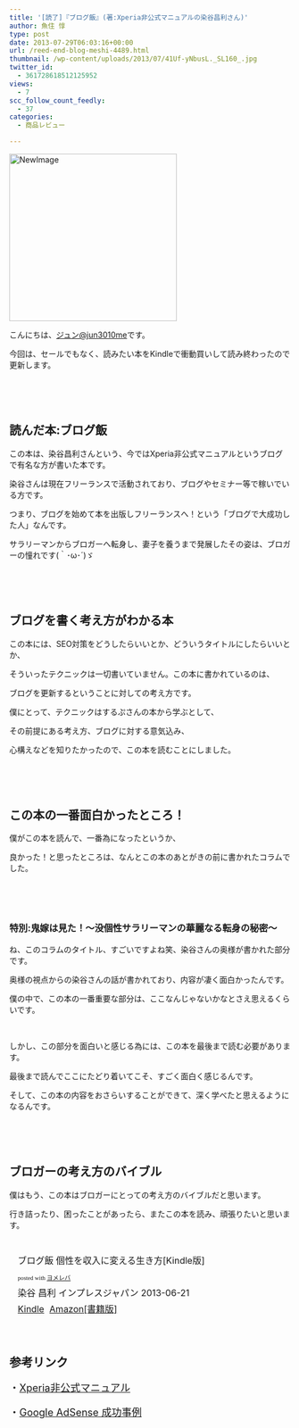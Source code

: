 ```yaml
---
title: '[読了]『ブログ飯』(著:Xperia非公式マニュアルの染谷昌利さん)'
author: 魚住 惇
type: post
date: 2013-07-29T06:03:16+00:00
url: /reed-end-blog-meshi-4489.html
thumbnail: /wp-content/uploads/2013/07/41Uf-yNbusL._SL160_.jpg
twitter_id:
  - 361728618512125952
views:
  - 7
scc_follow_count_feedly:
  - 37
categories:
  - 商品レビュー

---
```

<img decoding="async" loading="lazy" title="NewImage.png" src="/wp-content/uploads/2013/07/NewImage33.png" alt="NewImage" width="300" height="300" border="0" />

<!--more-->

こんにちは、[ジュン@jun3010me][1]です。

今回は、セールでもなく、読みたい本をKindleで衝動買いして読み終わったので更新します。

 

 

## 読んだ本:ブログ飯

この本は、染谷昌利さんという、今ではXperia非公式マニュアルというブログで有名な方が書いた本です。

染谷さんは現在フリーランスで活動されており、ブログやセミナー等で稼いでいる方です。

つまり、ブログを始めて本を出版しフリーランスへ！という「ブログで大成功した人」なんです。

サラリーマンからブロガーへ転身し、妻子を養うまで発展したその姿は、ブロガーの憧れです(｀･ω･´)ゞ

 

 

## ブログを書く考え方がわかる本

この本には、SEO対策をどうしたらいいとか、どういうタイトルにしたらいいとか、

そういったテクニックは一切書いていません。この本に書かれているのは、

ブログを更新するということに対しての考え方です。

僕にとって、テクニックはするぷさんの本から学ぶとして、

その前提にある考え方、ブログに対する意気込み、

心構えなどを知りたかったので、この本を読むことにしました。

 

 

## この本の一番面白かったところ！

僕がこの本を読んで、一番為になったというか、

良かった！と思ったところは、なんとこの本のあとがきの前に書かれたコラムでした。

 

 

### 特別:鬼嫁は見た！〜没個性サラリーマンの華麗なる転身の秘密〜

ね、このコラムのタイトル、すごいですよね笑、染谷さんの奥様が書かれた部分です。

奥様の視点からの染谷さんの話が書かれており、内容が凄く面白かったんです。

僕の中で、この本の一番重要な部分は、ここなんじゃないかなとさえ思えるくらいです。

 

しかし、この部分を面白いと感じる為には、この本を最後まで読む必要があります。

最後まで読んでここにたどり着いてこそ、すごく面白く感じるんです。

そして、この本の内容をおさらいすることができて、深く学べたと思えるようになるんです。

 

 

## ブロガーの考え方のバイブル

僕はもう、この本はブロガーにとっての考え方のバイブルだと思います。

行き詰ったり、困ったことがあったら、またこの本を読み、頑張りたいと思います。

 

<div class="booklink-box" style="text-align: left; padding-bottom: 20px; font-size: medium; /zoom: 1; overflow: hidden;">
  <div class="booklink-image" style="float: left; margin: 0 15px 10px 0;">
    <a name="booklink" href="http://www.amazon.co.jp/exec/obidos/asin/B00DLVF3HU/jn050191-22/" rel="nofollow" target="_blank"></a><img decoding="async" style="border: none;" src="http://ecx.images-amazon.com/images/I/41Uf-yNbusL._SL160_.jpg" alt="" />
  </div>
  <div class="booklink-info" style="line-height: 120%; /zoom: 1; overflow: hidden;">
    <div class="booklink-name" style="margin-bottom: 10px; line-height: 120%;">
      <a name="booklink" href="http://www.amazon.co.jp/exec/obidos/asin/B00DLVF3HU/jn050191-22/" rel="nofollow" target="_blank"></a>ブログ飯 個性を収入に変える生き方[Kindle版]</p>
      <div class="booklink-powered-date" style="font-size: 8pt; margin-top: 5px; font-family: verdana; line-height: 120%;">
        posted with <a href="http://yomereba.com" target="_blank">ヨメレバ</a>
      </div>
    </div>
    <div class="booklink-detail" style="margin-bottom: 5px;">
      染谷 昌利 インプレスジャパン 2013-06-21
    </div>
    <div class="booklink-link2" style="margin-top: 10px;">
      <div class="shoplinkkindle" style="display: inline; margin-right: 5px;">
        <a href="http://www.amazon.co.jp/exec/obidos/ASIN/B00DLVF3HU/jn050191-22/" rel="nofollow" target="_blank">Kindle</a>
      </div>
      <div class="shoplinkamazon" style="display: inline; margin-right: 5px;">
        <a title="アマゾン" href="http://www.amazon.co.jp/exec/obidos/ASIN/4844334166/jn050191-22/" rel="nofollow" target="_blank">Amazon[書籍版]</a>
      </div>
    </div>
  </div>
  <div class="booklink-footer" style="clear: left;">
     
  </div>
</div>

## 参考リンク

<p style="font-size: 18px;">
  ・<a href="http://someya.tv/xperia/" target="_blank">Xperia非公式マニュアル</a>
</p>

<p style="font-size: 18px;">
  ・<a href="http://www.google.co.jp/intl/ja/adsense/start/xperiainformalmanual.html#hl=ja?sourceid=aso&subid=ww-jp-et-asblog_2011-03-07&medium=link" target="_blank">Google AdSense 成功事例</a>
</p>

 [1]: https://twitter.com/jun3010me